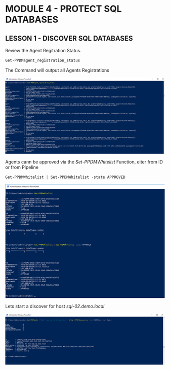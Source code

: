 # MODULE 4 - PROTECT SQL DATABASES

## LESSON 1 - DISCOVER SQL DATABASES

Review the Agent Regitration Status.

```Powershell
Get-PPDMagent_registration_status
```

The Command will output all Agents Registrations

![Alt text](image-45.png)

Agents cann be approved via the *Set-PPDMWhitelist* Function, eiter from ID or from Pipeline

```Powershell
Get-PPDMWhitelist | Set-PPDMWhitelist -state APPROVED
```

![Alt text](image-46.png)

Lets start a discover for host *sql-02.demo.local*



![Alt text](image-47.png)